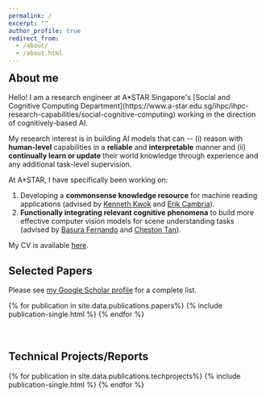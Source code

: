 ```yaml
---
permalink: /
excerpt: ""
author_profile: true
redirect_from: 
  - /about/
  - /about.html
---
```

<h2 style="margin-top:0;"> About me </h2>
Hello! I am a research engineer at A*STAR Singapore's [Social and Cognitive Computing Department](https://www.a-star.edu.sg/ihpc/ihpc-research-capabilities/social-cognitive-computing) working in the direction of cognitively-based AI. 

My research interest is in building AI models that can -- (i) reason with **human-level** capabilities in a **reliable** and **interpretable** manner and (ii) **continually learn or update** their world knowledge through experience and any additional task-level supervision.

At A*STAR, I have specifically been working on:
1. Developing a **commonsense knowledge resource** for machine reading applications (advised by [Kenneth Kwok](https://www.researchgate.net/profile/Kenneth-Kwok-2) and [Erik Cambria](https://dr.ntu.edu.sg/cris/rp/rp00927)).
2. **Functionally integrating relevant cognitive phenomena** to build more effective computer vision models for scene understanding tasks (advised by [Basura Fernando](https://basurafernando.github.io/) and [Cheston Tan](https://scholar.google.com/citations?user=Up0UYEYAAAAJ)).

My CV is available [here](/cv/).

<h2 style="clear: both;" id="papers">Selected Papers </h2>
<p>Please see <a href="https://scholar.google.com/citations?user=GmGNq2MAAAAJ&hl=en">my Google Scholar profile</a> for a complete list.</p>
{% for publication in site.data.publications.papers%}
  {% include publication-single.html %}
{% endfor %}

<h2 style="margin-top:3em;" id="techproj">Technical Projects/Reports</h2>
{% for publication in site.data.publications.techprojects%}
  {% include publication-single.html %}
{% endfor %}






